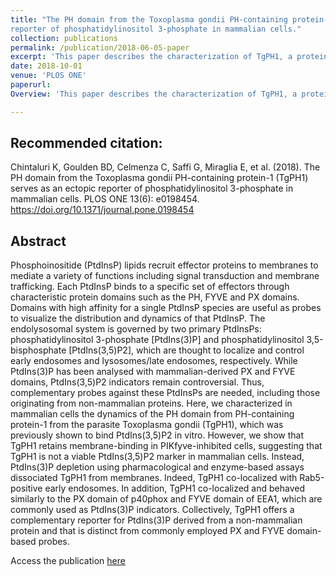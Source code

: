 ```yaml
---
title: "The PH domain from the Toxoplasma gondii PH-containing protein-1 (TgPH1) serves as an ectopic
reporter of phosphatidylinositol 3-phosphate in mammalian cells."
collection: publications
permalink: /publication/2018-06-05-paper
excerpt: 'This paper describes the characterization of TgPH1, a protein found in T.gondii that was reported as having affinity towards phosphatidylinositol 3,5-bisphosphate [PtdIns(3,5)P2]. Using microscopy and pharmacological inhibition, we report that TgPH1 is not a suitable probe for [PtdIns(3,5)P2] but instead it is a probe more suitable for [PtdIns(3)P].' 
date: 2018-10-01
venue: 'PLOS ONE'
paperurl: 
Overview: 'This paper describes the characterization of TgPH1, a protein found in T.gondii that was reported as having affinity towards phosphatidylinositol 3,5-bisphosphate [PtdIns(3,5)P2]. Using microscopy and pharmacological inhibition, we report that TgPH1 is not a suitable probe for [PtdIns(3,5)P2] but instead it is a probe more suitable for [PtdIns(3)P].' 

---
```


Recommended citation:
---
Chintaluri K, Goulden BD, Celmenza C, Saffi G, Miraglia E, et al. (2018). The PH domain from the Toxoplasma gondii PH-containing protein-1 (TgPH1) serves as an ectopic reporter of phosphatidylinositol 3-phosphate in mammalian cells. PLOS ONE 13(6): e0198454. https://doi.org/10.1371/journal.pone.0198454

Abstract
---
Phosphoinositide (PtdInsP) lipids recruit effector proteins to membranes to mediate a variety of functions including signal transduction and membrane trafficking. Each PtdInsP binds to a specific set of effectors through characteristic protein domains such as the PH, FYVE and PX domains. Domains with high affinity for a single PtdInsP species are useful as probes to visualize the distribution and dynamics of that PtdInsP. The endolysosomal system is governed by two primary PtdInsPs: phosphatidylinositol 3-phosphate [PtdIns(3)P] and phosphatidylinositol 3,5-bisphosphate [PtdIns(3,5)P2], which are thought to localize and control early endosomes and lysosomes/late endosomes, respectively. While PtdIns(3)P has been analysed with mammalian-derived PX and FYVE domains, PtdIns(3,5)P2 indicators remain controversial. Thus, complementary probes against these PtdInsPs are needed, including those originating from non-mammalian proteins. Here, we characterized in mammalian cells the dynamics of the PH domain from PH-containing protein-1 from the parasite Toxoplasma gondii (TgPH1), which was previously shown to bind PtdIns(3,5)P2 in vitro. However, we show that TgPH1 retains membrane-binding in PIKfyve-inhibited cells, suggesting that TgPH1 is not a viable PtdIns(3,5)P2 marker in mammalian cells. Instead, PtdIns(3)P depletion using pharmacological and enzyme-based assays dissociated TgPH1 from membranes. Indeed, TgPH1 co-localized with Rab5-positive early endosomes. In addition, TgPH1 co-localized and behaved similarly to the PX domain of p40phox and FYVE domain of EEA1, which are commonly used as PtdIns(3)P indicators. Collectively, TgPH1 offers a complementary reporter for PtdIns(3)P derived from a non-mammalian protein and that is distinct from commonly employed PX and FYVE domain-based probes.

Access the publication [here](https://journals.plos.org/plosone/article?id=10.1371/journal.pone.0198454)
